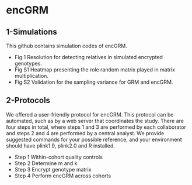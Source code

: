 # encGRM

## 1-Simulations
This github contains simulation codes of encGRM.
- Fig 1 Resolution for detecting relatives in simulated encrypted genotypes.
- Fig S1 Heatmap presenting the role random matrix played in matrix multiplication.
- Fig S2 Validation for the sampling variance for GRM and encGRM.

## 2-Protocols
We offered a user-friendly protocol for encGRM. This protocol can be automated, such as by a web server that coordinates the study. 
There are four steps in total, where steps 1 and 3 are performed by each collaborator and steps 2 and 4 are performed by a central analyst.
We provide suggested commands for your possible reference, and your environment should have plink1.9, plink2.0 and R installed.

- Step 1 Within-cohort quality controls
- Step 2 Determine m and k
- Step 3 Encrypt genotype matrix
- Step 4 Perform encGRM across cohorts
